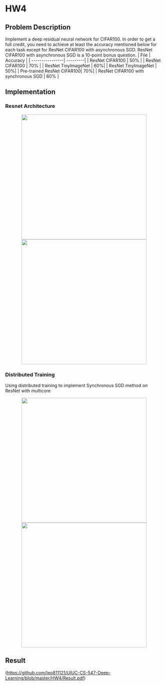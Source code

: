 # HW4
## Problem Description
Implement a deep residual neural network for CIFAR100. 
In order to get a full credit, you need to achieve at least the accuracy mentioned below for
each task except for ResNet CIFAR100 with asynchronous SGD. ResNet CIFAR100 with
asynchronous SGD is a 10-point bonus question.
|       File      | Accuracy |
| ----------------| ---------|
| ResNet CIFAR100 |   50%    |
| ResNet CIFAR100 |   70%    |
| ResNet TinyImageNet |   60%|
| ResNet TinyImageNet |   50%|
| Pre-trained ResNet CIFAR100|  70%|
| ResNet CIFAR100 with synchronous SGD |  60% |
## Implementation
### Resnet Architecture
<div align=center>
	<img src = "https://github.com/leo811121/UIUC-CS-547-Deep-Learning/blob/master/HW4/Image/Resnet_2.PNG" width="400">
  <img src = "https://github.com/leo811121/UIUC-CS-547-Deep-Learning/blob/master/HW4/Image/Resnet_1.png" width="400">
</div>

### Distributed Training
Using distributed training to implement Synchronous SGD method on ResNet with multicore
<div align=center>
	<img src = "https://github.com/leo811121/UIUC-CS-547-Deep-Learning/blob/master/HW4/Image/Sync_alg.png" width="400">
  <img src = "https://github.com/leo811121/UIUC-CS-547-Deep-Learning/blob/master/HW4/Image/All_reduce.PNG" width="400">
</div>

## Result

(https://github.com/leo811121/UIUC-CS-547-Deep-Learning/blob/master/HW4/Result.pdf)
